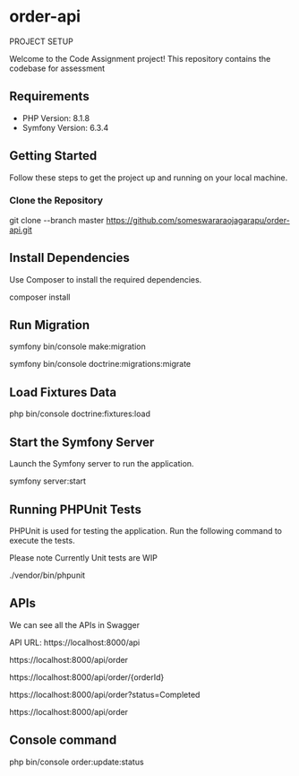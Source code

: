 # order-api

PROJECT SETUP

Welcome to the Code Assignment project! This repository contains the codebase for assessment

## Requirements

- PHP Version: 8.1.8
- Symfony Version: 6.3.4

## Getting Started

Follow these steps to get the project up and running on your local machine.

### Clone the Repository

git clone --branch master https://github.com/someswararaojagarapu/order-api.git

## Install Dependencies
Use Composer to install the required dependencies.

composer install

## Run Migration
symfony bin/console make:migration

symfony bin/console doctrine:migrations:migrate

## Load Fixtures Data

php bin/console doctrine:fixtures:load

## Start the Symfony Server
Launch the Symfony server to run the application.

symfony server:start


## Running PHPUnit Tests
PHPUnit is used for testing the application. Run the following command to execute the tests.

Please note Currently Unit tests are WIP

./vendor/bin/phpunit

## APIs
We can see all the APIs in Swagger

API URL: https://localhost:8000/api

https://localhost:8000/api/order

https://localhost:8000/api/order/{orderId}

https://localhost:8000/api/order?status=Completed

https://localhost:8000/api/order

## Console command
php bin/console order:update:status
